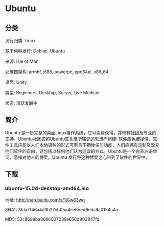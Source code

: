 # Ubuntu

## 分类

发行归类: Linux

基于何种发行: Debian, Ubuntu

来源: Isle of Man

处理器架构: armhf, i686, powerpc, ppc64el, x86_64

桌面: Unity

类型: Beginners, Desktop, Server, Live Medium

状态: 活跃发展中

## 简介

Ubuntu 是一份完整的桌面Linux操作系统，它可免费获得，并带有社团及专业的支持。Ubuntu社团按照Ubuntu宣言里所铭记的思想而组建: 软件应免费提供，软件工具应能以人们本地语种的形式可用且不牺牲任何功能，人们应拥有定制及改变他们软件的自由，这包括以任何他们认为适宜的方式。Ubuntu是一个古非洲语单词，意指对他人的博爱。Ubuntu 发行将这种博爱之心带到了软件的世界中。

## 下载

### ubuntu-15.04-desktop-amd64.iso

地址: http://pan.baidu.com/s/1jGw83wq

SHA1: 3fda7146a4d3b27cb05a4ee6eed8eda6a0154c4a

MD5: 53c869eba8686007239a650d903847fd